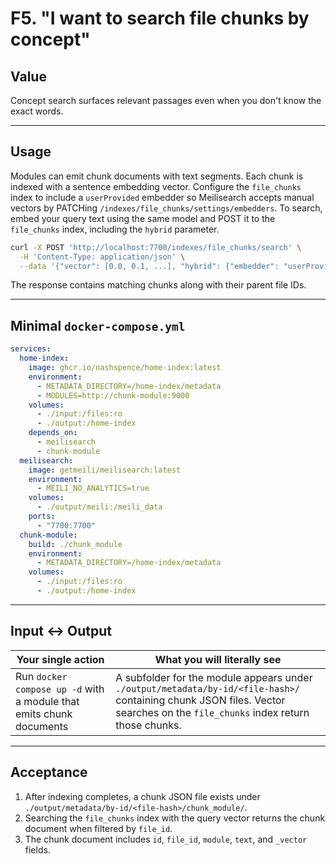 # F5. "I want to search file chunks by concept"

## Value

Concept search surfaces relevant passages even when you don't know the exact words.

---

## Usage

Modules can emit chunk documents with text segments. Each chunk is indexed with a sentence embedding vector. Configure the `file_chunks` index to include a `userProvided` embedder so Meilisearch accepts manual vectors by PATCHing `/indexes/file_chunks/settings/embedders`. To search, embed your query text using the same model and POST it to the `file_chunks` index, including the `hybrid` parameter.

```bash
curl -X POST 'http://localhost:7700/indexes/file_chunks/search' \
  -H 'Content-Type: application/json' \
  --data '{"vector": [0.0, 0.1, ...], "hybrid": {"embedder": "userProvided"}}'
```

The response contains matching chunks along with their parent file IDs.

---

## Minimal `docker-compose.yml`

```yaml
services:
  home-index:
    image: ghcr.io/nashspence/home-index:latest
    environment:
      - METADATA_DIRECTORY=/home-index/metadata
      - MODULES=http://chunk-module:9000
    volumes:
      - ./input:/files:ro
      - ./output:/home-index
    depends_on:
      - meilisearch
      - chunk-module
  meilisearch:
    image: getmeili/meilisearch:latest
    environment:
      - MEILI_NO_ANALYTICS=true
    volumes:
      - ./output/meili:/meili_data
    ports:
      - "7700:7700"
  chunk-module:
    build: ./chunk_module
    environment:
      - METADATA_DIRECTORY=/home-index/metadata
    volumes:
      - ./input:/files:ro
      - ./output:/home-index
```

---

## Input ↔ Output

| **Your single action** | **What you will literally see** |
| --- | --- |
| Run `docker compose up -d` with a module that emits chunk documents | A subfolder for the module appears under `./output/metadata/by-id/<file-hash>/` containing chunk JSON files. Vector searches on the `file_chunks` index return those chunks. |

---

## Acceptance

1. After indexing completes, a chunk JSON file exists under `./output/metadata/by-id/<file-hash>/chunk_module/`.
2. Searching the `file_chunks` index with the query vector returns the chunk document when filtered by `file_id`.
3. The chunk document includes `id`, `file_id`, `module`, `text`, and `_vector` fields.
